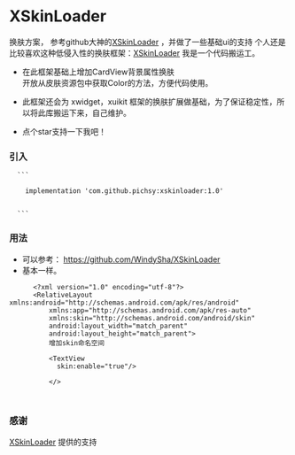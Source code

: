 # XSkinLoader


换肤方案， 参考github大神的[XSkinLoader](https://github.com/WindySha/XSkinLoader) ，并做了一些基础ui的支持
个人还是比较喜欢这种低侵入性的换肤框架：[XSkinLoader](https://github.com/WindySha/XSkinLoader)  我是一个代码搬运工。

- 在此框架基础上增加CardView背景属性换肤 <br>开放从皮肤资源包中获取Color的方法，方便代码使用。

- 此框架还会为 xwidget，xuikit 框架的换肤扩展做基础，为了保证稳定性，所以将此库搬运下来，自己维护。

- 点个star支持一下我吧！

### 引入

      ```
      
        implementation 'com.github.pichsy:xskinloader:1.0'
        
        
      ```

### 用法

- 可以参考： https://github.com/WindySha/XSkinLoader
- 基本一样。

```
      <?xml version="1.0" encoding="utf-8"?>
      <RelativeLayout xmlns:android="http://schemas.android.com/apk/res/android"
          xmlns:app="http://schemas.android.com/apk/res-auto"
          xmlns:skin="http://schemas.android.com/android/skin"
          android:layout_width="match_parent"
          android:layout_height="match_parent">
          增加skin命名空间
          
          <TextView
            skin:enable="true"/>
          
          </>
            
            
```
    
### 感谢
 [XSkinLoader](https://github.com/WindySha/XSkinLoader) 提供的支持
